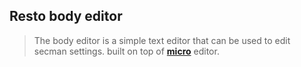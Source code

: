 ## Resto body editor

> The body editor is a simple text editor that can be used to edit secman settings. built on top of [**micro**](https://github.com/zyedidia/micro) editor.

